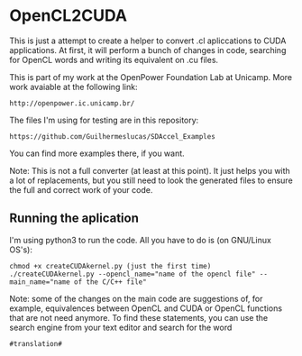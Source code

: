 # OpenCL2CUDA
This is just a attempt to create a helper to convert .cl
apliccations to CUDA applications. At first, it will perform
a bunch of changes in code, searching for OpenCL words and 
writing its equivalent on .cu files.

This is part of my work at the OpenPower Foundation Lab at
Unicamp. More work avaiable at the following link:
```
http://openpower.ic.unicamp.br/
```

The files I'm using for testing are in this repository:

```
https://github.com/Guilhermeslucas/SDAccel_Examples
```
You can find more examples there, if you want.

Note: This is not a full converter (at least at this point).
It just helps you with a lot of replacements, but you still need
to look the generated files to ensure the full and correct work of
your code.

## Running the aplication
I'm using python3 to run the code. 
All you have to do is (on GNU/Linux OS's):

```
chmod +x createCUDAkernel.py (just the first time)
./createCUDAkernel.py --opencl_name="name of the opencl file" --main_name="name of the C/C++ file"
```

Note: some of the changes on the main code are suggestions of, for example, 
equivalences between OpenCL and CUDA or OpenCL functions that are not need anymore.
To find these statements, you can use the search engine from your text editor and
search for the word 
```
#translation#
```
